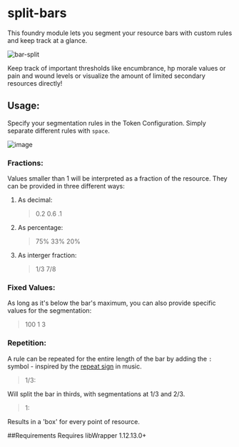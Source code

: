 # split-bars
This foundry module lets you segment your resource bars with custom rules and keep track at a glance.

![bar-split](https://github.com/Henrik-Bonsmann/split-bars/assets/112704394/1e677d34-2ca3-412f-b293-51bed84c1b08)

Keep track of important thresholds like encumbrance, hp morale values or pain and wound levels or visualize the amount of limited secondary resources directly!

## Usage:
Specify your segmentation rules in the Token Configuration. Simply separate different rules with `space`.

![image](https://github.com/Henrik-Bonsmann/split-bars/assets/112704394/6193d672-7295-480c-8fe0-fbe3909e6fe4)

### Fractions:
Values smaller than 1 will be interpreted as a fraction of the resource. They can be provided in three different ways:
1. As decimal:
   > 0.2 0.6 .1
3. As percentage:
   > 75% 33% 20%
5. As interger fraction:
   > 1/3 7/8

### Fixed Values:
As long as it's below the bar's maximum, you can also provide specific values for the segmentation:
> 100 1 3

### Repetition:
A rule can be repeated for the entire length of the bar by adding the `:` symbol - inspired by the [repeat sign](https://en.wikipedia.org/wiki/Repetition_(music)) in music.

> 1/3:

Will split the bar in thirds, with segmentations at 1/3 and 2/3.

> 1:

Results in a 'box' for every point of resource.


##Requirements
Requires libWrapper 1.12.13.0+
